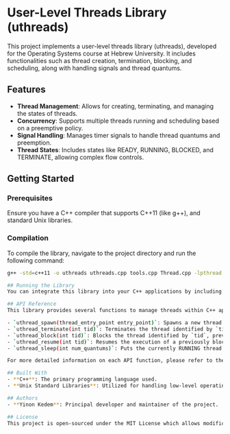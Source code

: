 # User-Level Threads Library (uthreads)

This project implements a user-level threads library (uthreads), developed for the Operating Systems course at Hebrew University. It includes functionalities such as thread creation, termination, blocking, and scheduling, along with handling signals and thread quantums.

## Features

- **Thread Management**: Allows for creating, terminating, and managing the states of threads.
- **Concurrency**: Supports multiple threads running and scheduling based on a preemptive policy.
- **Signal Handling**: Manages timer signals to handle thread quantums and preemption.
- **Thread States**: Includes states like READY, RUNNING, BLOCKED, and TERMINATE, allowing complex flow controls.

## Getting Started

### Prerequisites
Ensure you have a C++ compiler that supports C++11 (like g++), and standard Unix libraries.

### Compilation
To compile the library, navigate to the project directory and run the following command:
```bash
g++ -std=c++11 -o uthreads uthreads.cpp tools.cpp Thread.cpp -lpthread

## Running the Library
You can integrate this library into your C++ applications by including `uthreads.h` and linking against the compiled library. This allows you to leverage user-level thread management in your own applications.

## API Reference
This library provides several functions to manage threads within C++ applications:

- `uthread_spawn(thread_entry_point entry_point)`: Spawns a new thread that starts execution at the specified entry point function.
- `uthread_terminate(int tid)`: Terminates the thread identified by `tid`.
- `uthread_block(int tid)`: Blocks the thread identified by `tid`, preventing it from being scheduled until resumed.
- `uthread_resume(int tid)`: Resumes the execution of a previously blocked thread identified by `tid`.
- `uthread_sleep(int num_quantums)`: Puts the currently RUNNING thread to sleep for `num_quantums` scheduling intervals.

For more detailed information on each API function, please refer to the function prototypes and comments in the `uthreads.h` file.

## Built With
- **C++**: The primary programming language used.
- **Unix Standard Libraries**: Utilized for handling low-level operating system interactions.

## Authors
- **Yinon Kedem**: Principal developer and maintainer of the project.

## License
This project is open-sourced under the MIT License which allows modification and distribution of the software under specific conditions. See the `LICENSE` file for more details.
